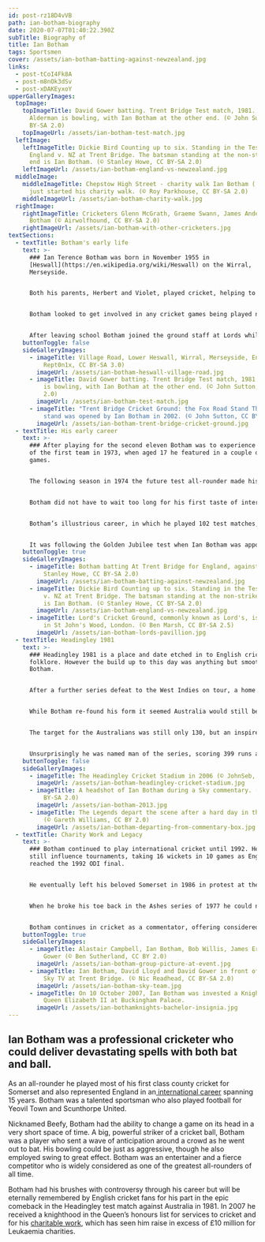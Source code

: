 ```yaml
---
id: post-rz18D4vVB
path: ian-botham-biography
date: 2020-07-07T01:40:22.390Z
subTitle: Biography of
title: Ian Botham
tags: Sportsmen
cover: /assets/ian-botham-batting-against-newzealand.jpg
links:
  - post-tCoI4Fk8A
  - post-m8nOk3dSv
  - post-xDAKEyxoY
upperGalleryImages:
  topImage:
    topImageTitle: David Gower batting. Trent Bridge Test match, 1981. Terry
      Alderman is bowling, with Ian Botham at the other end. (© John Sutton, CC
      BY-SA 2.0)
    topImageUrl: /assets/ian-botham-test-match.jpg
  leftImage:
    leftImageTitle: Dickie Bird Counting up to six. Standing in the Test Match.
      England v. NZ at Trent Bridge. The batsman standing at the non-striker's
      end is Ian Botham. (© Stanley Howe, CC BY-SA 2.0)
    leftImageUrl: /assets/ian-botham-england-vs-newzealand.jpg
  middleImage:
    middleImageTitle: Chepstow High Street - charity walk Ian Botham ('Beefy') had
      just started his charity walk. (© Roy Parkhouse, CC BY-SA 2.0)
    middleImageUrl: /assets/ian-botham-charity-walk.jpg
  rightImage:
    rightImageTitle: Cricketers Glenn McGrath, Graeme Swann, James Anderson and Ian
      Botham (© Airwolfhound, CC BY-SA 2.0)
    rightImageUrl: /assets/ian-botham-with-other-cricketers.jpg
textSections:
  - textTitle: Botham's early life
    text: >-
      ### Ian Terence Botham was born in November 1955 in
      [Heswall](https://en.wikipedia.org/wiki/Heswall) on the Wirral,
      Merseyside.


      Both his parents, Herbert and Violet, played cricket, helping to introduce their son to the sport at any early age. Botham was still young when he moved to[Yeovil](https://en.wikipedia.org/wiki/Yeovil), beginning a long association with the county of Somerset.


      Botham looked to get involved in any cricket games being played near his home as well as playing for his school. His performances at school level started to draw attention and he was invited to play for Somerset under 15s, scoring an impressive 80 on his debut while still only 13 years old. At this time Botham had the option to try and pursue a career in football and although offered a contract by [Crystal Palace](https://en.wikipedia.org/wiki/Crystal_Palace_F.C.) a couple of years later, he chose to stick with cricket, a decision thousands of English cricket fans would later come to appreciate.


      After leaving school Botham joined the ground staff at Lords while he looked to earn a full-time professional contract with Somerset. In his time at Lords he played occasionally for the MCC as well as Somerset under 25’s, and although still young at this stage of his career he did not initially show the promise which would make him one of the most feared and respected all-rounders in the game. Indeed he was often viewed as a specialist batsman only, with his bowling overlooked. It was in his second year at Lords in 1973 when his form began to improve for the Somerset under 25’s and he moved up to represent the county’s second eleven.
    buttonToggle: false
    sideGalleryImages:
      - imageTitle: Village Road, Lower Heswall, Wirral, Merseyside, England. (©
          Rept0n1x, CC BY-SA 3.0)
        imageUrl: /assets/ian-botham-heswall-village-road.jpg
      - imageTitle: David Gower batting. Trent Bridge Test match, 1981. Terry Alderman
          is bowling, with Ian Botham at the other end. (© John Sutton, CC BY-SA
          2.0)
        imageUrl: /assets/ian-botham-test-match.jpg
      - imageTitle: "Trent Bridge Cricket Ground: the Fox Road Stand The new Fox Road
          stand was opened by Ian Botham in 2002. (© John Sutton, CC BY-SA 2.0)"
        imageUrl: /assets/ian-botham-trent-bridge-cricket-ground.jpg
  - textTitle: His early career
    text: >-
      ### After playing for the second eleven Botham was to experience a taste
      of the first team in 1973, when aged 17 he featured in a couple of one day
      games.


      The following season in 1974 the future test all-rounder made his first class debut for Somerset, playing against Lancashire at Taunton. Botham was to show his promise throughout the season and he was also to show his grit and determination. Batting at 9 in the quarter-final of the B&H one day cup Botham attempted a hook against the rapid West Indian international Andy Roberts. The ball struck Botham in the face and he would lose 4 of his teeth. Yet the 18 year-old Botham carried on batting and helped his side to a famous victory, being named Man of the Match. Botham was headline news, something he would often come to be.


      Botham did not have to wait too long for his first taste of international cricket, playing against the West Indies in a one day game in 1976. He had already notched his maiden first class century against [Nottinghamshire](https://en.wikipedia.org/wiki/Nottinghamshire) earlier that season and his good form continued in to 1977 when he received his call up to the England test squad. He made his debut in the third test match against Australia at Trent Bridge in Nottingham, with England already one up in the series. He made an immediate impact with the ball, taking five wickets in the first innings including the Australian captain [Greg Chappell](https://en.wikipedia.org/wiki/Greg_Chappell). His performance was enough to secure another start in the fourth test where his bowling did the damage again. Unfortunately this was not the only damage done as he broke a bone in his foot treading on the ball in the outfield, forcing an abrupt end to his season.


      Botham’s illustrious career, in which he played 102 test matches, saw him race to 100 test wickets in just his 19th appearance, the fifth quickest to reach the landmark at that time. He was an important member of the one day team which reached the final of the World Cup in 1979, where they lost to the West Indies at Lords, in large part to an innings of 134 from Botham’s good friend [Viv Richards](https://en.wikipedia.org/wiki/Viv_Richards). He also had been dominant that year in the Test series against India before continuing in this vain in the one off Golden Jubilee test match against the same opponents in 1980. Here the all-rounder became the first player to score a century and take ten wickets in the same test match.


      It was following the Golden Jubilee test when Ian Botham was appointed captain in the wake of [Mike Brearley's](https://en.wikipedia.org/wiki/Mike_Brearley) resignation. The challenge ahead was a series against the West Indies, the leading side in world cricket at that time. West Indies won the series 1-0, but the English summer was badly affected by rain otherwise the margin of defeat may well have been heavier. Botham also struggled for form in the series, failing to have the impact fans had become accustomed to.
    buttonToggle: true
    sideGalleryImages:
      - imageTitle: Botham batting At Trent Bridge for England, against New Zealand. (©
          Stanley Howe, CC BY-SA 2.0)
        imageUrl: /assets/ian-botham-batting-against-newzealand.jpg
      - imageTitle: Dickie Bird Counting up to six. Standing in the Test Match. England
          v. NZ at Trent Bridge. The batsman standing at the non-striker's end
          is Ian Botham. (© Stanley Howe, CC BY-SA 2.0)
        imageUrl: /assets/ian-botham-england-vs-newzealand.jpg
      - imageTitle: Lord's Cricket Ground, commonly known as Lord's, is a cricket venue
          in St John's Wood, London. (© Ben Marsh, CC BY-SA 2.5)
        imageUrl: /assets/ian-botham-lords-pavillion.jpg
  - textTitle: Headingley 1981
    text: >-
      ### Headingley 1981 is a place and date etched in to English cricketing
      folklore. However the build up to this day was anything but smooth for Ian
      Botham.


      After a further series defeat to the West Indies on tour, a home Ashes series beckoned amid grumblings about Botham’s captaincy style. After the first two tests Australia held a 1-0 lead and Botham’s form had completely deserted him, out without scoring in both innings of the second test. He duly resigned and [Mike Brearley](https://en.wikipedia.org/wiki/Mike_Brearley) was re-appointed captain for the third test at Headingley.


      While Botham re-found his form it seemed Australia would still be too strong, forcing England to follow-on. At 135-7 in the second innings and defeat looking inevitable up stepped Botham to smash a swashbuckling 149 not out, ably supported by [Graham Dilley](https://en.wikipedia.org/wiki/Graham_Dilley) and [Chris Old](https://en.wikipedia.org/wiki/Chris_Old).


      The target for the Australians was still only 130, but an inspired spell of fast bowling from [Bob Willis](https://en.wikipedia.org/wiki/Bob_Willis) sealed a remarkable victory. England went on to win the final two tests and the series aided by a rejuvenated and inspired Botham, who during one spell of bowling in the fourth test took 5 wickets for just one run.


      Unsurprisingly he was named man of the series, scoring 399 runs and taking 34 wickets. An often forgotten part of Botham’s game was his safe pair of hands, particularly as a slip fielder, and in this series alone he took 12 catches. He was also voted [BBC Sports Personality of the year](https://en.wikipedia.org/wiki/BBC_Sports_Personality_of_the_Year_Award) for 1981.
    buttonToggle: false
    sideGalleryImages:
      - imageTitle: The Headingley Cricket Stadium in 2006 (© JohnSeb, CC BY-SA 2.0)
        imageUrl: /assets/ian-botham-headingley-cricket-stadium.jpg
      - imageTitle: A headshot of Ian Botham during a Sky commentary. (© Nic Redhead, CC
          BY-SA 2.0)
        imageUrl: /assets/ian-botham-2013.jpg
      - imageTitle: The Legends depart the scene after a hard day in the commentary box.
          (© Gareth Williams, CC BY 2.0)
        imageUrl: /assets/ian-botham-departing-from-commentary-box.jpg
  - textTitle: Charity Work and Legacy
    text: >-
      ### Botham continued to play international cricket until 1992. He could
      still influence tournaments, taking 16 wickets in 10 games as England
      reached the 1992 ODI final.


      He eventually left his beloved Somerset in 1986 in protest at the sacking of fellow players [Viv Richards](https://en.wikipedia.org/wiki/Viv_Richards) and [Joel Garner](https://en.wikipedia.org/wiki/Joel_Garner), before playing for Worcestershire for five seasons and Durham for two, retiring in 1993. He also had a spell playing for Queensland in Australia. His final test wicket haul of 383 wickets made him the leading English test wicket taker of all time until he was surpassed by James Anderson in 2015. With the bat Botham scored 5,200 runs at an average of 33.54, stats which may not jump out at you from the paper, but they do not tell the story of what an impact player he was. Botham rose to the occasion and could take a match by the scruff of the neck, single-handedly turning it around in a completely thrilling manner.


      When he broke his toe back in the Ashes series of 1977 he could not have envisaged where that may end up taking him. While in hospital he wondered in to the children’s ward and saw patients who had leukaemia with only weeks to live. It was a powerfully sobering moment for Botham, one which saw him take on a number of high-profile walks to raise funds for the cause. This series of gruelling walks began with [John O’Groats](https://en.wikipedia.org/wiki/John_o'_Groats) to[ Land End](https://en.wikipedia.org/wiki/Land's_End)in 1985, an 874 mile effort which raised £400,000. Other walks took Botham to Sri Lanka, South Africa and Australia and it was in recognition of his charitable endeavours as well as his cricketing achievements that he was awarded a Knighthood in 2007.


      Botham continues in cricket as a commentator, offering considered but forthright insights in to the game today. He has had his controversies, such as when he was banned for two months in 1986 after admitting to using cannabis, but Botham was a big personality as well as a big hitter on and off the cricket field. English cricket has struggled to find an all-rounder to match Botham’s pedigree since.
    buttonToggle: true
    sideGalleryImages:
      - imageTitle: Alastair Campbell, Ian Botham, Bob Willis, James Erskine and David
          Gower (© Ben Sutherland, CC BY 2.0)
        imageUrl: /assets/ian-botham-group-picture-at-event.jpg
      - imageTitle: Ian Botham, David Lloyd and David Gower in front of the camera for
          Sky TV at Trent Bridge. (© Nic Readhead, CC BY-SA 2.0)
        imageUrl: /assets/ian-botham-sky-team.jpg
      - imageTitle: On 10 October 2007, Ian Botham was invested a Knight Bachelor by
          Queen Elizabeth II at Buckingham Palace.
        imageUrl: /assets/ian-bothamknights-bachelor-insignia.jpg
---
```

## Ian Botham was a professional cricketer who could deliver devastating spells with both bat and ball.

As an all-rounder he played most of his first class county cricket for Somerset and also represented England in an[ international career](https://greatestbritons.com/ian-botham-biography.html#2) spanning 15 years. Botham was a talented sportsman who also played football for Yeovil Town and Scunthorpe United.

Nicknamed Beefy, Botham had the ability to change a game on its head in a very short space of time. A big, powerful striker of a cricket ball, Botham was a player who sent a wave of anticipation around a crowd as he went out to bat. His bowling could be just as aggressive, though he also employed swing to great effect. Botham was an entertainer and a fierce competitor who is widely considered as one of the greatest all-rounders of all time.

Botham had his brushes with controversy through his career but will be eternally remembered by English cricket fans for his part in the epic comeback in the Headingley test match against Australia in 1981. In 2007 he received a knighthood in the Queen’s honours list for services to cricket and for his [charitable work](https://greatestbritons.com/ian-botham-biography.html#4), which has seen him raise in excess of £10 million for Leukaemia charities.